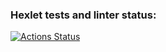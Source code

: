 ### Hexlet tests and linter status:
[![Actions Status](https://github.com/senigius/frontend-project-lvl4/workflows/hexlet-check/badge.svg)](https://github.com/senigius/frontend-project-lvl4/actions)